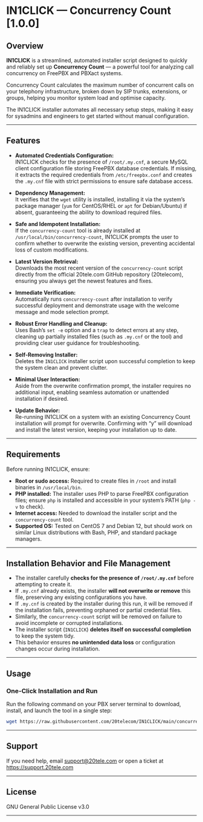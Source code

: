 # IN1CLICK — Concurrency Count [1.0.0]

## Overview

**IN1CLICK** is a streamlined, automated installer script designed to quickly and reliably set up **Concurrency Count** — a powerful tool for analyzing call concurrency on FreePBX and PBXact systems.

Concurrency Count calculates the maximum number of concurrent calls on your telephony infrastructure, broken down by SIP trunks, extensions, or groups, helping you monitor system load and optimise capacity.

The IN1CLICK installer automates all necessary setup steps, making it easy for sysadmins and engineers to get started without manual configuration.

---

## Features

- **Automated Credentials Configuration:**  
  IN1CLICK checks for the presence of `/root/.my.cnf`, a secure MySQL client configuration file storing FreePBX database credentials. If missing, it extracts the required credentials from `/etc/freepbx.conf` and creates the `.my.cnf` file with strict permissions to ensure safe database access.

- **Dependency Management:**  
  It verifies that the `wget` utility is installed, installing it via the system’s package manager (`yum` for CentOS/RHEL or `apt` for Debian/Ubuntu) if absent, guaranteeing the ability to download required files.

- **Safe and Idempotent Installation:**  
  If the `concurrency-count` tool is already installed at `/usr/local/bin/concurrency-count`, IN1CLICK prompts the user to confirm whether to overwrite the existing version, preventing accidental loss of custom modifications.

- **Latest Version Retrieval:**  
  Downloads the most recent version of the `concurrency-count` script directly from the official 20tele.com GitHub repository (20telecom), ensuring you always get the newest features and fixes.

- **Immediate Verification:**  
  Automatically runs `concurrency-count` after installation to verify successful deployment and demonstrate usage with the welcome message and mode selection prompt.

- **Robust Error Handling and Cleanup:**  
  Uses Bash’s `set -e` option and a `trap` to detect errors at any step, cleaning up partially installed files (such as `.my.cnf` or the tool) and providing clear user guidance for troubleshooting.

- **Self-Removing Installer:**  
  Deletes the `IN1CLICK` installer script upon successful completion to keep the system clean and prevent clutter.

- **Minimal User Interaction:**  
  Aside from the overwrite confirmation prompt, the installer requires no additional input, enabling seamless automation or unattended installation if desired.

- **Update Behavior:**  
  Re-running IN1CLICK on a system with an existing Concurrency Count installation will prompt for overwrite. Confirming with “y” will download and install the latest version, keeping your installation up to date.

---

## Requirements

Before running IN1CLICK, ensure:

- **Root or sudo access:** Required to create files in `/root` and install binaries in `/usr/local/bin`.  
- **PHP installed:** The installer uses PHP to parse FreePBX configuration files; ensure `php` is installed and accessible in your system’s PATH (`php -v` to check).  
- **Internet access:** Needed to download the installer script and the `concurrency-count` tool.  
- **Supported OS:** Tested on CentOS 7 and Debian 12, but should work on similar Linux distributions with Bash, PHP, and standard package managers.  

---

## Installation Behavior and File Management

- The installer carefully **checks for the presence of `/root/.my.cnf`** before attempting to create it.  
- If `.my.cnf` already exists, the installer **will not overwrite or remove** this file, preserving any existing configurations you have.  
- If `.my.cnf` is created by the installer during this run, it will be removed if the installation fails, preventing orphaned or partial credential files.  
- Similarly, the `concurrency-count` script will be removed on failure to avoid incomplete or corrupted installations.  
- The installer script (`IN1CLICK`) **deletes itself on successful completion** to keep the system tidy.  
- This behavior ensures **no unintended data loss** or configuration changes occur during installation.

---

## Usage

### One-Click Installation and Run

Run the following command on your PBX server terminal to download, install, and launch the tool in a single step:

```bash
wget https://raw.githubusercontent.com/20telecom/IN1CLICK/main/concurrency-count -O /tmp/IN1CLICK && chmod +x /tmp/IN1CLICK && /tmp/IN1CLICK
```

---

## Support

If you need help, email support@20tele.com or open a ticket at https://support.20tele.com

---

## License

GNU General Public License v3.0

---
